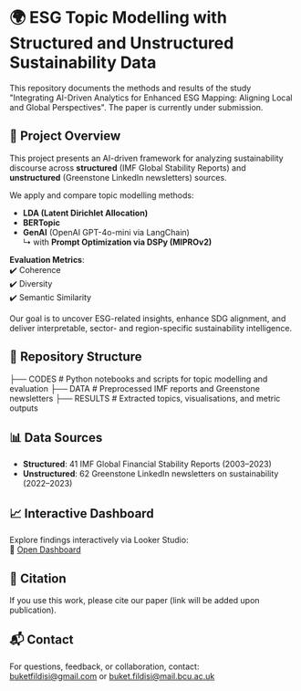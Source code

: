 # 🌍 ESG Topic Modelling with Structured and Unstructured Sustainability Data

This repository documents the methods and results of the study "Integrating AI-Driven Analytics for Enhanced ESG Mapping: Aligning Local and Global Perspectives". The paper is currently under submission.

## 🧠 Project Overview

This project presents an AI-driven framework for analyzing sustainability discourse across **structured** (IMF Global Stability Reports) and **unstructured** (Greenstone LinkedIn newsletters) sources.

We apply and compare topic modelling methods:

- **LDA (Latent Dirichlet Allocation)**
- **BERTopic**
- **GenAI** (OpenAI GPT-4o-mini via LangChain)  
  ↳ with **Prompt Optimization via DSPy (MIPROv2)**

**Evaluation Metrics**:  
✔️ Coherence  
✔️ Diversity  
✔️ Semantic Similarity  

Our goal is to uncover ESG-related insights, enhance SDG alignment, and deliver interpretable, sector- and region-specific sustainability intelligence.

## 📁 Repository Structure
├── CODES # Python notebooks and scripts for topic modelling and evaluation
├── DATA # Preprocessed IMF reports and Greenstone newsletters
├── RESULTS # Extracted topics, visualisations, and metric outputs


## 📊 Data Sources

- **Structured**: 41 IMF Global Financial Stability Reports (2003–2023)
- **Unstructured**: 62 Greenstone LinkedIn newsletters on sustainability (2022–2023)

## 📈 Interactive Dashboard

Explore findings interactively via Looker Studio:  
🔗 [Open Dashboard](https://lookerstudio.google.com/s/l6pEtcAAgd0)

## 📄 Citation

If you use this work, please cite our paper (link will be added upon publication).

## 📬 Contact

For questions, feedback, or collaboration, contact:  
buketfildisi@gmail.com or buket.fildisi@mail.bcu.ac.uk
